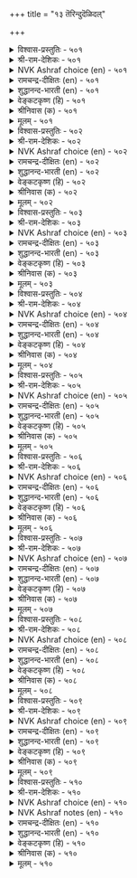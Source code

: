 +++
title = "१३ तॆरिन्दुदॆळिदल्"

+++

<details><summary>विश्वास-प्रस्तुतिः - ५०१</summary>

अऱम्बॊरुळ् इऩ्पम् उयिरच्चम् नाऩ्किऩ्  
तिऱन्दॆरिन्दु तेऱप् पडुम्। ५०१  
</details>

<details><summary>श्री-राम-देशिकः - ५०१</summary>

धर्मकामार्थभीत्याद्यैः उपायैः सुपरीक्ष्य तान् ।  
लब्धप्रत्ययवान् भूपः कार्ये भ्रुत्यान् नियोजयेत् ॥ ५०१॥
</details>

<details><summary>NVK Ashraf choice (en) - ५०१</summary>

०५०१  
Before you trust, test people's attitude to these four:  
Virtue, wealth, love and survival. *  
(J. Narayanaswamy)  
</details>

<details><summary>रामचन्द्र-दीक्षितः (en) - ५०१</summary>

501\. aṟam, poruḷ, iṉpam, uyir accam, nāṉkiṉ  
tiṟam terintu tēṟappaṭum.

501\. One should be chosen after patting one to a fourfold test of righteousness, wealth, inclination and fear of life and death.  
</details>

<details><summary>शुद्धानन्द-भारती (en) - ५०१</summary>

1\. அறம்பொருள் இன்பம் உயிரெச்சம் நான்கின்  
திறந்தெரிந்து தேறப் படும்  
Pleasure, gold, fear of life Virtue-  
Test by these four and trust the true.        501  
</details>

<details><summary>वेङ्कटकृष्ण (हि) - ५०१</summary>

501
धर्म-अर्थ औ’ काम से, मिला प्राण-भय चार ।  
इन उपधाओं से परख, विश्वस्त है विचार ॥
</details>

<details><summary>श्रीनिवास (क) - ५०१</summary>

501. (ऒब्बन) धार्मिक नडतॆ, धनासक्ति, कामासक्ति, जीवभय- ई नाल्कु गुणगळन्नु शोधिसिद तरुवायवे अवनन्नु (मन्त्रि) कॆलसक्कॆ अर्हनॆन्दु तीर्मानिसबेकु.

</details>

<details><summary>मूलम् - ५०१</summary>

अऱम्बॊरुळ् इऩ्पम् उयिरच्चम् नाऩ्किऩ्  
तिऱन्दॆरिन्दु तेऱप् पडुम्। ५०१  
</details>

<details><summary>विश्वास-प्रस्तुतिः - ५०२</summary>

कुडिप्पिऱन्दु कुऱ्ऱत्तिऩ् नीङ्गि वडुप्परियुम्  
नाणुडैयाऩ् सुट्टे तॆळिवु। ५०२  
</details>

<details><summary>श्री-राम-देशिकः - ५०२</summary>

निर्दोषित्वं कुलीनत्वं लज्जा पापेषु भीरुता ।  
एतैर्गुणैतान् राजा विश्वसेन्निजसेवकान् ॥ ५०२॥
</details>

<details><summary>NVK Ashraf choice (en) - ५०२</summary>

०५०२  
Noble heritage, freedom from faults and shame of blame  
Are some norms to choose.  
(J. Narayanaswamy)  
</details>

<details><summary>रामचन्द्र-दीक्षितः (en) - ५०२</summary>

502\. kuṭip piṟantu, kuṟṟattiṉ nīṅki, vaṭup pariyum  
nāṇ uṭaiyāṉkaṭṭē teḷivu.

502\. One of good family, free of faults, and possessed of a wholesome fear of sin, should be chosen.  
</details>

<details><summary>शुद्धानन्द-भारती (en) - ५०२</summary>

2\. குடிப்பிறந்து குற்றத்தின் நீங்கி வடுப்பரியும்  
நாணுடையான் கட்டே தெளிவு  
Spotless name of noble birth  
Shamed of stain-that choice is worth.        502  
</details>

<details><summary>वेङ्कटकृष्ण (हि) - ५०२</summary>

502
जो कुलीन निर्दोष हो, निन्दा से भयभीत ।  
तथा लजीला हो वही, विश्वस्त है पुनीत ॥
</details>

<details><summary>श्रीनिवास (क) - ५०२</summary>

502. उत्तम कुलदल्लि हुट्टि, दोषगळन्नु नीगिकॊण्डु निन्दात्मक कार्यगळन्नु माडलञ्जुव, लज्जॆयुळ्ळवनन्ने नम्बि (ऒन्दु कॆलसक्कॆ) तीर्मानिसबेकु.

</details>

<details><summary>मूलम् - ५०२</summary>

कुडिप्पिऱन्दु कुऱ्ऱत्तिऩ् नीङ्गि वडुप्परियुम्  
नाणुडैयाऩ् सुट्टे तॆळिवु। ५०२  
</details>

<details><summary>विश्वास-प्रस्तुतिः - ५०३</summary>

अरियगऱ्ऱु आसऱ्ऱार् कण्णुम् तॆरियुङ्गाल्  
इऩ्मै अरिदे वॆळिऱु। ५०३  
</details>

<details><summary>श्री-राम-देशिकः - ५०३</summary>

पूर्वोक्तदोषशून्येषु पण्डिताग्रेसरेष्वपि ।  
विचार्यमाणेत्वज्ञानं नूनं द्रष्टुं हि शक्यते ॥ ५०३॥
</details>

<details><summary>NVK Ashraf choice (en) - ५०३</summary>

०५०३  
Even the widely-read and faultless, when scrutinized,  
Are rarely found free of ignorance.  
(P.S. Sundaram), (Satguru Subramuniyaswami)  
</details>

<details><summary>रामचन्द्र-दीक्षितः (en) - ५०३</summary>

503\. ariya kaṟṟu, ācu aṟṟārkaṇṇum, teriyuṅkāl  
iṉmai aritē, veḷiṟu.

503\. One may be an unblemished man and of vast learning; but it is rare to find one free from ignorance.  
</details>

<details><summary>शुद्धानन्द-भारती (en) - ५०३</summary>

3\. அரியகற்று ஆசற்றார் கண்ணும் தெரியுங்கால்  
இன்மை அரிதே வெளிறு  
Though deep scholars of stainless sense  
Rare is freedom from ignorance.        503  
</details>

<details><summary>वेङ्कटकृष्ण (हि) - ५०३</summary>

503
ज्ञाता विशिष्ट शास्त्र के, औ’ निर्दोष स्वभाव ।  
फिर भी परखो तो उन्हें, नहिं अज्ञता-अभाव ॥
</details>

<details><summary>श्रीनिवास (क) - ५०३</summary>

503. दुर्लभ ग्रन्थगळन्नु ओदि तिळिदु, दोषगळन्नु निवारिसिकॊण्डवरन्नु परीक्षिसुवागलू (अवरल्लि) अज्ञानविल्लदिरुवुदु अपरूपवॆम्बुदु कण्डु बरुवुदु.

</details>

<details><summary>मूलम् - ५०३</summary>

अरियगऱ्ऱु आसऱ्ऱार् कण्णुम् तॆरियुङ्गाल्  
इऩ्मै अरिदे वॆळिऱु। ५०३  
</details>

<details><summary>विश्वास-प्रस्तुतिः - ५०४</summary>

कुणम्नाडिक् कुऱ्ऱमुम् नाडि अवऱ्ऱुळ्  
मिगैनाडि मिक्क कॊळल्। ५०४  
</details>

<details><summary>श्री-राम-देशिकः - ५०४</summary>

दोषं गुणं वा कस्मिश्चित् स्थितं विज्ञाय तत्त्वतः ।  
ग्राह्यः स्याद् गुणभूयिष्ठः त्याज्यो विविधदोषभाक् ॥ ५०४॥
</details>

<details><summary>NVK Ashraf choice (en) - ५०४</summary>

०५०४  
Weigh a man's merits and also his defects.  
Whichever weighs more is his nature.  
(V.V.S. Aiyar), (P.S. Sundaram)  
</details>

<details><summary>रामचन्द्र-दीक्षितः (en) - ५०४</summary>

504\. kuṇam nāṭi, kuṟṟamum nāṭi, avaṟṟuḷ  
mikai nāṭi, mikka koḷal!.

504\. Examine the good and bad in a person and judge his character according to what predominates in his composition.  
</details>

<details><summary>शुद्धानन्द-भारती (en) - ५०४</summary>

4\. குணம்நாடிக் குற்றமும் நாடி அவற்றுள்  
மிகைநாடி மிக்க கொளல்  
Good and evil in man weigh well  
Judge him by virtues which prevail.        504  
</details>

<details><summary>वेङ्कटकृष्ण (हि) - ५०४</summary>

504
परख गुणों को फिर परख, दोषों को भी छान ।  
उनमें बहुतायत परख, उससे कर पहचान ॥
</details>

<details><summary>श्रीनिवास (क) - ५०४</summary>

504. (अरसनादवनु) (ऒब्बन) गुण, दोषगळन्नु परीक्षिसि, अवनल्लि उळिद गुणगळेनॆम्बुदु विचारिसि, अवुगळिन्द अर्हतॆयन्नु कुरितु तीर्मानक्कॆ बरबेकु.

</details>

<details><summary>मूलम् - ५०४</summary>

कुणम्नाडिक् कुऱ्ऱमुम् नाडि अवऱ्ऱुळ्  
मिगैनाडि मिक्क कॊळल्। ५०४  
</details>

<details><summary>विश्वास-प्रस्तुतिः - ५०५</summary>

पॆरुमैक्कुम् एऩैच् चिऱुमैक्कुम् तत्तम्  
करुममे कट्टळैक् कल्। ५०५  
</details>

<details><summary>श्री-राम-देशिकः - ५०५</summary>

महत्वं कस्यचित् पुंसो नीचत्वमपरस्य च ।  
ज्ञातुं तयोर्वृत्तिरेव निकषोपलतां व्रजेत् ॥ ५०५॥
</details>

<details><summary>NVK Ashraf choice (en) - ५०५</summary>

०५०५  
A man's deeds are the touchstone of his  
Greatness and littleness.  
(W.H. Drew and J. Lazarus)  
</details>

<details><summary>रामचन्द्र-दीक्षितः (en) - ५०५</summary>

505\. perumaikkum, ēṉaic ciṟumaikkum, tattam  
karumamē kaṭṭaḷaik kal.

505\. One’s own deed is the touchstone of one’s greatness and littleness.  
</details>

<details><summary>शुद्धानन्द-भारती (en) - ५०५</summary>

5\. பெருமைக்கும் ஏனைச் சிறுமைக்கும் தத்தம்  
கருமமே கட்டளைக் கல்  
By the touchstone of deeds is seen  
If any one is great or mean.        505  
</details>

<details><summary>वेङ्कटकृष्ण (हि) - ५०५</summary>

505
महिमा या लघिमा सही, इनकी करने जाँच ।  
नर के निज निज कर्म ही, बनें कसौटी साँच ॥
</details>

<details><summary>श्रीनिवास (क) - ५०५</summary>

505. ऒब्बनल्लिरुव हिरिय गुणगळिगू, अल्प गुणगळिगू, अवनिगॆ दत्तवागि बन्द कर्मवे ऒरॆगल्लागुवुदु.

</details>

<details><summary>मूलम् - ५०५</summary>

पॆरुमैक्कुम् एऩैच् चिऱुमैक्कुम् तत्तम्  
करुममे कट्टळैक् कल्। ५०५  
</details>

<details><summary>विश्वास-प्रस्तुतिः - ५०६</summary>

अऱ्ऱारैत् तेऱुदल् ओम्बुग मऱ्ऱवर्  
पऱ्ऱिलर् नाणार् पऴि। ५०६  
</details>

<details><summary>श्री-राम-देशिकः - ५०६</summary>

न कुर्यात्प्रत्ययं बन्धुविंहीनेषु जनेष्विह ।  
बन्धुबन्धविहीनत्वात् न निन्दां गणयन्ति ते ॥ ५०६॥
</details>

<details><summary>NVK Ashraf choice (en) - ५०६</summary>

०५०६  
Choose not men who have no kindred.  
With no bonds to restrain, they dread no shame. *  
(P.S. Sundaram), (G.U. Pope)  
</details>

<details><summary>रामचन्द्र-दीक्षितः (en) - ५०६</summary>

506\. aṟṟārait tēṟutal ōmpuka; maṟṟu avar  
paṟṟu ilar; nāṇār paḻi.

506\. Choose not persons who have no kith and kin, and who possesses no social instincts, they will be callous of heart and dread no crime.  
</details>

<details><summary>शुद्धानन्द-भारती (en) - ५०६</summary>

6\. அற்றாரைத் தேறுதல் ஓம்புக மற்றவர்  
பற்றிலர் நாணார் பழி  
Choose not those men without kinsmen  
Without affine or shame of sin.        506  
</details>

<details><summary>वेङ्कटकृष्ण (हि) - ५०६</summary>

506
विश्वसनीय न मानिये, बन्धुहीन जो लोग ।  
निन्दा से लज्जित न हैं, स्नेह शून्य वे लोग ॥
</details>

<details><summary>श्रीनिवास (क) - ५०६</summary>

506. तम्मवरु ऎम्ब सम्बन्धवे इल्लदिरुववरन्नु अरसनादनु नम्बदॆ दूरविरिसबेकु; एकॆन्दरॆ अन्थवरु यार अङ्कॆयू इल्लदॆ तप्पु माडलू नाचुवुदिल्ल.

</details>

<details><summary>मूलम् - ५०६</summary>

अऱ्ऱारैत् तेऱुदल् ओम्बुग मऱ्ऱवर्  
पऱ्ऱिलर् नाणार् पऴि। ५०६  
</details>

<details><summary>विश्वास-प्रस्तुतिः - ५०७</summary>

कादऩ्मै कन्दा अऱिवऱियार्त् तेऱुदल्  
पेदैमै ऎल्लान् दरुम्। ५०७  
</details>

<details><summary>श्री-राम-देशिकः - ५०७</summary>

कृत्वा प्रत्ययमज्ञेषु तेषां कार्ये नियोजनात् ।  
न केवलं कार्यहानिरज्ञतां विन्दते नृपः ॥ ५०७॥
</details>

<details><summary>NVK Ashraf choice (en) - ५०७</summary>

०५०७  
To favour and select the incompetent out of love,  
Leads to folly in all forms. *  
(P.S. Sundaram), ( Shuddhananda Bharatiar)  
</details>

<details><summary>रामचन्द्र-दीक्षितः (en) - ५०७</summary>

507\. kātaṉmai kantā, aṟivu aṟiyārt tēṟutal  
pētaimai ellām tarum.

507\. It is the height of folly to choose the ignorant blinded by affection.  
</details>

<details><summary>शुद्धानन्द-भारती (en) - ५०७</summary>

7\. காதன்மை கந்தா அறிவறியார்த் தேறுதல்  
பேதைமை யெல்லாம் தரும்  
On favour leaning fools you choose;  
Folly in all its forms ensues.        507  
</details>

<details><summary>वेङ्कटकृष्ण (हि) - ५०७</summary>

507
मूर्ख जनों पर प्रेमवश, जो करता विश्वास ।  
सभी तरह से वह बने, जड़ता का आवास ।  
</details>

<details><summary>श्रीनिवास (क) - ५०७</summary>

507. प्रीति, पक्षपातगळिन्द एनू अरियद मूर्खरन्नु नम्बि ऒन्दु कॆलसक्कॆ अरिसुवुदु, मूर्खतनद परमावधियॆनिसुत्तदॆ.

</details>

<details><summary>मूलम् - ५०७</summary>

कादऩ्मै कन्दा अऱिवऱियार्त् तेऱुदल्  
पेदैमै ऎल्लान् दरुम्। ५०७  
</details>

<details><summary>विश्वास-प्रस्तुतिः - ५०८</summary>

तेराऩ् पिऱऩैत् तॆळिन्दाऩ् वऴिमुऱै  
तीरा इडुम्बै तरुम्। ५०८  
</details>

<details><summary>श्री-राम-देशिकः - ५०८</summary>

उदासीनान् प्रत्ययेन यः कार्येषु नियोजयेत् ।  
न केवलमयं नश्येत् किन्तु भाविपरम्परा ॥ ५०८॥
</details>

<details><summary>NVK Ashraf choice (en) - ५०८</summary>

०५०८  
To choose a stranger untried  
Will trouble one's line without end.  
(P.S. Sundaram)  
</details>

<details><summary>रामचन्द्र-दीक्षितः (en) - ५०८</summary>

508\. tērāṉ, piṟaṉait teḷintāṉ vaḻimuṟai  
tīrā iṭumpai tarum.

508\. To choose a stranger without knowing his traits results in one’s grief.  
</details>

<details><summary>शुद्धानन्द-भारती (en) - ५०८</summary>

8\. தேரான் பிறனைத் தெளிந்தான் வழிமுறை  
தீரா இடும்பை தரும்  
To trust an untried stranger brings  
Endless troubles on all our kins.        508  
</details>

<details><summary>वेङ्कटकृष्ण (हि) - ५०८</summary>

508
परखे बिन अज्ञात पर, किया अगर विश्वास ।  
संतित को चिरकाल तक, लेनी पड़े असाँस ॥
</details>

<details><summary>श्रीनिवास (क) - ५०८</summary>

508. बेरॊब्बन बग्गॆ ऒन्दू तिळियदॆ ऒन्दु कॆलसक्कॆ निर्धरिसुव अरसनु, (अवनिगॆ मात्रवल्लदॆ) अवन सन्ततिगू तीरद दुःखवन्नु तरुत्तानॆ.

</details>

<details><summary>मूलम् - ५०८</summary>

तेराऩ् पिऱऩैत् तॆळिन्दाऩ् वऴिमुऱै  
तीरा इडुम्बै तरुम्। ५०८  
</details>

<details><summary>विश्वास-प्रस्तुतिः - ५०९</summary>

ते ऱऱ्क यारैयुम् तेरादु तेर्न्दबिऩ्  
तेऱुग तेऱुम् पॊरुळ्। ५०९  
</details>

<details><summary>श्री-राम-देशिकः - ५०९</summary>

विमृश्य विश्वसेत् सर्वान् विचारानन्तरं पुनः ।  
अविश्वासं विना तेषां युक्तं कार्येषु योजनम् ॥ ५०९॥
</details>

<details><summary>NVK Ashraf choice (en) - ५०९</summary>

०५०९  
Trust none untried, and after trial  
Entrust him with the trusted job.  
(P.S. Sundaram), (N.V.K. Ashraf)  
</details>

<details><summary>रामचन्द्र-दीक्षितः (en) - ५०९</summary>

509\. tēṟaṟka yāraiyum, tērātu; tērnta piṉ,  
tēṟuka, tēṟum poruḷ.

509\. Let men be chosen with deliberate care; when once the choice is made, let no suspicions crump into your soul.  
</details>

<details><summary>शुद्धानन्द-भारती (en) - ५०९</summary>

9\. தேறற்க யாரையும் தேராது தேர்ந்தபின்  
தேறுக தேறும் பொருள்  
Trust not without testing and then  
Find proper work for trusted men.        509  
</details>

<details><summary>वेङ्कटकृष्ण (हि) - ५०९</summary>

509
किसी व्यक्ति पर मत करो, परखे बिन विश्वास ।  
बेशक सौंपो योग्य यद, करने पर विश्वास ॥
</details>

<details><summary>श्रीनिवास (क) - ५०९</summary>

509. अरसनादवनु यारन्नू हिन्नॆलॆ अरियदॆ नम्बकूडदु. चॆन्नागि परिशीलिसिद मेलॆ अवरल्लि नम्बतक्क गुणगळन्नु कण्डु नम्बबेकु.

</details>

<details><summary>मूलम् - ५०९</summary>

ते ऱऱ्क यारैयुम् तेरादु तेर्न्दबिऩ्  
तेऱुग तेऱुम् पॊरुळ्। ५०९  
</details>

<details><summary>विश्वास-प्रस्तुतिः - ५१०</summary>

तेराऩ् तॆळिवुम् तॆळिन्दाऩ्कण् ऐयुऱवुम्  
तीरा इडुम्बै तरुम्। ५१०  
</details>

<details><summary>श्री-राम-देशिकः - ५१०</summary>

अविमृश्यैव विश्वासः विमृष्टस्य परिग्रहे ।  
अविश्वासः इतीत्येतदुभयं खेददायकम् ॥ ५१०॥
</details>

<details><summary>NVK Ashraf choice (en) - ५१०</summary>

०५१०  
Trusting those untested and suspecting those tested,  
Both lead to endless trouble. *  
(K.R. Srinivasa Iyengar)  
</details>

<details><summary>NVK Ashraf notes (en) - ५१०</summary>

५१०. If this verse is taken out of this context of "Testing and choosing", and placed under "Realization" [Chapter ३६: मॆय्युणर्दल्], the words "तेरान्" could mean 'muddled', “तॆळिन्दान्" could mean "Clarified/realized" and "ऐयुऱवुम्" could be taken to mean 'doubts'. The couplet then could well mean "The clarity claimed by a muddled-head and the doubts of a Realized, both cause endless trouble". The idea is that the realized souls should have no doubts and the unrealized cannot claim to be free of doubts.
</details>

<details><summary>रामचन्द्र-दीक्षितः (en) - ५१०</summary>

510\. tērāṉ teḷivum, teḷintāṉkaṇ aiyuṟavum,  
tīrā iṭumpai tarum.

510\. To choose men with no forethought and to suspect them will land you in endless woes.  
</details>

<details><summary>शुद्धानन्द-भारती (en) - ५१०</summary>

10\. தேரான் தெளிவும் தெளிந்தான்கண் ஐயுறவும்  
தீரா இடும்பை தரும்.  
Trust without test; The trusted doubt;  
Both entail troubles in and out.        510  
</details>

<details><summary>वेङ्कटकृष्ण (हि) - ५१०</summary>

510
परखे बिन विश्वास भी, औ’ करके विश्वास ।  
फिर करना सन्देह भी, देते हैं चिर नाश ॥ 
</details>

<details><summary>श्रीनिवास (क) - ५१०</summary>

510. (ऒब्बनन्नु) तिळियदॆ नम्बुवुदू, नम्बिद मेलॆ अवनन्नु सन्देहिसुवुदू अरसनिगॆ तीरद दुःखवन्नु उण्टुमाडुत्तवॆ.
</details>

<details><summary>मूलम् - ५१०</summary>

तेराऩ् तॆळिवुम् तॆळिन्दाऩ्कण् ऐयुऱवुम्  
तीरा इडुम्बै तरुम्। ५१०  
</details>

